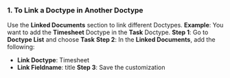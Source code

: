 ### 1. To Link a Doctype in Another Doctype
Use the **Linked Documents** section to link different Doctypes.
**Example**: You want to add the **Timesheet** Doctype in the **Task** Doctype.
**Step 1**: Go to **Doctype List** and choose **Task**
**Step 2**: In the **Linked Documents**, add the following:
- **Link Doctype**: Timesheet
- **Link Fieldname**: title
**Step 3**: Save the customization